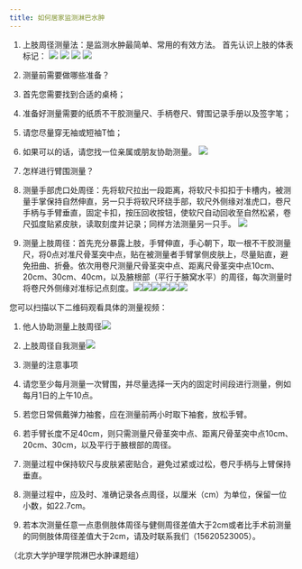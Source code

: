 ```yaml
---
title: 如何居家监测淋巴水肿
---
```


1. 上肢周径测量法：是监测水肿最简单、常用的有效方法。
首先认识上肢的体表标记： 
![](/images/2/2-1.jpg)
![](/images/2/2-2.jpg)
![](/images/2/2-3.jpg)
![](/images/2/2-4.jpg)

2. 测量前需要做哪些准备？
  1. 首先您需要找到合适的桌椅；
  2. 准备好测量需要的纸质不干胶测量尺、手柄卷尺、臂围记录手册以及签字笔；
  3. 请您尽量穿无袖或短袖T恤；
  4. 如果可以的话，请您找一位亲属或朋友协助测量。
![](/images/2/2-5.jpg)

3. 怎样进行臂围测量？
  1. 测量手部虎口处周径：先将软尺拉出一段距离，将软尺卡扣扣于卡槽内，被测量手掌保持自然伸直，另一只手将软尺环绕手部，软尺外侧缘对准虎口，卷尺手柄与手臂垂直，固定卡扣，按压回收按钮，使软尺自动回收至自然松紧，卷尺弧度贴紧皮肤，读取刻度并记录；同样方法测量另一只手。 ![](/images/2/2-6.jpg)
  2. 测量上肢周径：首先充分暴露上肢，手臂伸直，手心朝下，取一根不干胶测量尺，将0点对准尺骨茎突中点，贴在被测量者手臂掌侧皮肤上，尽量贴直，避免扭曲、折叠。依次用卷尺测量尺骨茎突中点、距离尺骨茎突中点10cm、20cm、30cm、40cm，以及腋根部（平行于腋窝水平）的周径，每次测量时将卷尺外侧缘对准标记点刻度。![](/images/2/2-7.jpg)![](/images/2/2-8.jpg)![](/images/2/2-9.jpg)![](/images/2/2-10.jpg)![](/images/2/2-11.jpg)![](/images/2/2-12.jpg)

您可以扫描以下二维码观看具体的测量视频：
  1. 他人协助测量上肢周径![](/images/2/2-13.jpg)
  2. 上肢周径自我测量![](/images/2/2-14.jpg)

4. 测量的注意事项
  1. 请您至少每月测量一次臂围，并尽量选择一天内的固定时间段进行测量，例如每月1日的上午10点。
  2. 若您日常佩戴弹力袖套，应在测量前两小时取下袖套，放松手臂。
  3. 若手臂长度不足40cm，则只需测量尺骨茎突中点、距离尺骨茎突中点10cm、20cm、30cm，以及平行于腋根部的周径。
  4. 测量过程中保持软尺与皮肤紧密贴合，避免过紧或过松，卷尺手柄与上臂保持垂直。
  5. 测量过程中，应及时、准确记录各点周径，以厘米（cm）为单位，保留一位小数，如22.7cm。
  6. 若本次测量任意一点患侧肢体周径与健侧周径差值大于2cm或者比手术前测量的同侧肢体周径差值大于2cm，请及时联系我们（15620523005）。

（北京大学护理学院淋巴水肿课题组）